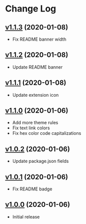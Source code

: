 # Change Log

<a name="v1.1.3"></a>

## [v1.1.3](https://github.com/rmjordas/secunda/compare/v1.1.2...v1.1.3) (2020-01-08)

- Fix README banner width

<a name="v1.1.2"></a>

## [v1.1.2](https://github.com/rmjordas/secunda/compare/v1.1.1...v1.1.2) (2020-01-08)

- Update README banner

<a name="v1.1.1"></a>

## [v1.1.1](https://github.com/rmjordas/secunda/compare/v1.1.0...v1.1.1) (2020-01-08)

- Update extension icon

<a name="v1.1.0"></a>

## [v1.1.0](https://github.com/rmjordas/secunda/compare/v1.0.2...v1.1.0) (2020-01-06)

- Add more theme rules
- Fix text link colors
- Fix hex color code capitalizations

<a name="v1.0.2"></a>

## [v1.0.2](https://github.com/rmjordas/secunda/compare/v1.0.1...v1.0.2) (2020-01-06)

- Update package.json fields

<a name="v1.0.1"></a>

## [v1.0.1](https://github.com/rmjordas/secunda/compare/v1.0.0...v1.0.1) (2020-01-06)

- Fix README badge

<a name="v1.0.0"></a>

## [v1.0.0](https://github.com/rmjordas/secunda/tree/v1.0.0) (2020-01-06)

- Initial release
